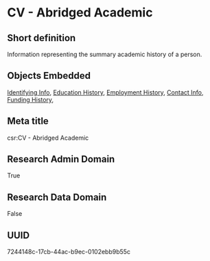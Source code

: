 # CV - Abridged Academic
## Short definition
Information representing the summary academic history of a person.
## Objects Embedded
[Identifying Info](../Templates/Identifying%20Info.md), [Education History](../Templates/Education%20History.md), [Employment History](../Templates/Employment%20History.md), [Contact Info](../Templates/Contact%20Info.md), [Funding History](../Templates/Funding%20History.md), 
## Meta title
csr:CV - Abridged Academic
## Research Admin Domain
True
## Research Data Domain
False
## UUID
7244148c-17cb-44ac-b9ec-0102ebb9b55c
